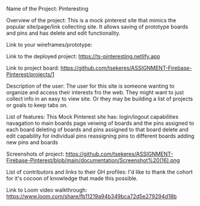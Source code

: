 Name of the Project:
Pinteresting

Overview of the project:
This is a mock pinterest site that mimics the popular site/page/link collecting site. It allows saving of prototype boards and pins and has delete and edit functionality.

Link to your wireframes/prototype:

Link to the deployed project:
https://ts-pinteresting.netlify.app

Link to project board:
https://github.com/tsekeres/ASSIGNMENT-Firebase-Pinterest/projects/1

Description of the user:
The user for this site is someone wanting to organize and access their interests fro the web. They might want to just collect info in an easy to view site. Or they may be building a list of projects or goals to keep tabs on.

List of features:
This Mock Pinterest site has:
login/logout capabilities
navagation to main boards page
veiwing of boards and the pins assigned to each board
deleting of boards and pins assigned to that board
delete and edit capability for individual pins
reassigning pins to different boards
adding new pins and boards

Screenshots of project:
https://github.com/tsekeres/ASSIGNMENT-Firebase-Pinterest/blob/main/documentation/Screenshot%20(16).png

List of contributors and links to their GH profiles:
I'd like to thank the cohort for it's cocoon of knowledge that made this possible.

Link to Loom video walkthrough:
https://www.loom.com/share/fb11219a94b349bca72d5e279294d18b
